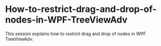 # How-to-restrict-drag-and-drop-of-nodes-in-WPF-TreeViewAdv
This session explains how to restrict drag and drop of nodes in WPF TreeViewAdv.
